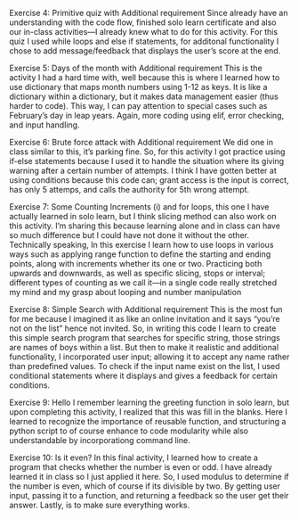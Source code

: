 





Exercise 4: Primitive quiz with Additional requirement
Since already have an understanding with the code flow, finished solo
learn certificate and also our in-class activities—I already knew what to
do for this activity. For this quiz I used while loops and else if
statements, for additonal functionality I chose to add message/feedback
that displays the user’s score at the end.

Exercise 5: Days of the month with Additional requirement
This is the activity I had a hard time with, well because this is where I
learned how to use dictionary that maps month numbers using 1-12 as
keys. It is like a dictionary within a dictionary, but it makes data
management easier (thus harder to code). This way, I can pay attention
to special cases such as February’s day in leap years. Again, more
coding using elif, error checking, and input handling.

Exercise 6: Brute force attack with Additional requirement
We did one in class similar to this, it’s parking fine. So, for this activity
I got practice using if-else statements because I used it to handle the
situation where its giving warning after a certain number of attempts. I
think I have gotten better at using conditions because this code can;
grant access is the input is correct, has only 5 attemps, and calls the
authority for 5th wrong attempt.

Exercise 7: Some Counting
Increments (i) and for loops, this one I have actually learned in solo
learn, but I think slicing method can also work on this activity. I’m
sharing this because learning alone and in class can have so much
difference but I could have not done it without the other.
Technically speaking, In this exercise I learn how to use loops in
various ways such as applying range function to define the starting and
ending points, along with increments whether its one or two. Practicing
both upwards and downwards, as well as specific slicing, stops or
interval; different types of counting as we call it—in a single code
really stretched my mind and my grasp about looping and number
manipulation


Exercise 8: Simple Search with Additional requirement
This is the most fun for me because I imagined it as like an online
invitation and it says “you’re not on the list” hence not invited. So, in
writing this code I learn to create this simple search program that
searches for specific string, those strings are names of boys within a list.
But then to make it realistic and additional functionality, I incorporated
user input; allowing it to accept any name rather than predefined values.
To check if the input name exist on the list, I used conditional
statements where it displays and gives a feedback for certain conditions.

Exercise 9: Hello
I remember learning the greeting function in solo learn, but upon
completing this activity, I realized that this was fill in the blanks. Here I
learned to recognize the importance of reusable function, and
structuring a python script to of course enhance to code modularity
while also understandable by incorporationg command line. 

Exercise 10: Is it even?
In this final activity, I learned how to create a program that checks
whether the number is even or odd. I have already learned it in class so
I just applied it here. So, I used modulus to determine if the number is
even, which of course if its divisible by two. By getting user input,
passing it to a function, and returning a feedback so the user get their
answer. Lastly, is to make sure everything works.

